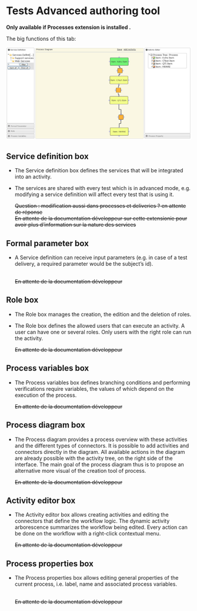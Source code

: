 <!--
parent:
    title: Manage_Tests
author:
    - 'Jérôme Bogaerts'
created_at: '2011-04-21 16:52:46'
updated_at: '2013-03-13 13:39:55'
tags:
    - 'Manage Tests'
-->

Tests Advanced authoring tool
=============================

**Only available if Processes extension is installed .**

The big functions of this tab:

![](../resources/tests-advancedauthoring.png)

Service definition box
----------------------

-   The Service definition box defines the services that will be integrated into an activity.
-   The services are shared with every test which is in advanced mode, e.g. modifying a service definition will affect every test that is using it.<br/>

    ~~Question : modification aussi dans processes et deliveries ? en attente de réponse~~\
    ~~En attente de la documentation développeur sur cette extensionie pour avoir plus d’information sur la nature des services~~

Formal parameter box
--------------------

-   A Service definition can receive input parameters (e.g. in case of a test delivery, a required parameter would be the subject’s id).<br/>

    ~~<span class="concernées extensionies autres les sur copier à"></span>~~\
    ~~En attente de la documentation développeur~~

Role box
--------

-   The Role box manages the creation, the edition and the deletion of roles.
-   The Role box defines the allowed users that can execute an activity. A user can have one or several roles. Only users with the right role can run the activity.<br/>

    ~~En attente de la documentation développeur~~

Process variables box
---------------------

-   The Process variables box defines branching conditions and performing verifications require variables, the values of which depend on the execution of the process.<br/>

    ~~En attente de la documentation développeur~~

Process diagram box
-------------------

-   The Process diagram provides a process overview with these activities and the different types of connectors. It is possible to add activities and connectors directly in the diagram. All available actions in the diagram are already possible with the activity tree, on the right side of the interface. The main goal of the process diagram thus is to propose an alternative more visual of the creation tool of process.<br/>

    ~~En attente de la documentation développeur~~

Activity editor box
-------------------

-   The Activity editor box allows creating activities and editing the connectors that define the workflow logic. The dynamic activity arborescence summarizes the workflow being edited. Every action can be done on the workflow with a right-click contextual menu.<br/>

    ~~En attente de la documentation développeur~~

Process properties box
----------------------

-   The Process properties box allows editing general properties of the current process, i.e. label, name and associated process variables.<br/>

    ~~<span class="concernées extensionies autres les sur copier à"></span>~~\
    ~~En attente de la documentation développeur~~

